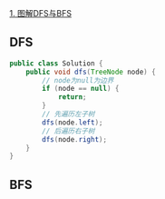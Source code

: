 [1. 图解DFS与BFS](https://www.51cto.com/article/614590.html)​

## DFS

```java
public class Solution {
	public void dfs(TreeNode node) {
		// node为null为边界
		if (node == null) {
			return;
		}
		// 先遍历左子树
		dfs(node.left);
		// 后遍历右子树
		dfs(node.right);
	}
}
```

## BFS

‍

‍

‍

##
